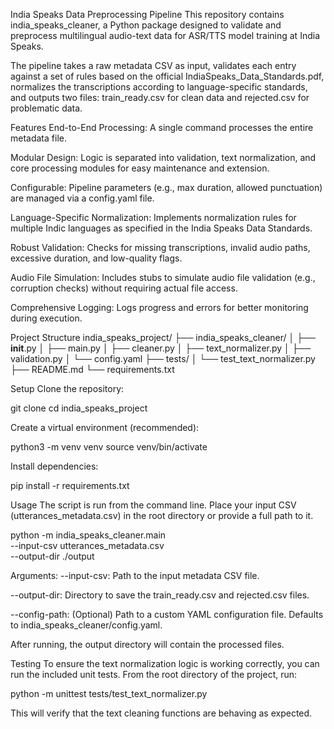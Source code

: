 India Speaks Data Preprocessing Pipeline
This repository contains india_speaks_cleaner, a Python package designed to validate and preprocess multilingual audio-text data for ASR/TTS model training at India Speaks.

The pipeline takes a raw metadata CSV as input, validates each entry against a set of rules based on the official IndiaSpeaks_Data_Standards.pdf, normalizes the transcriptions according to language-specific standards, and outputs two files: train_ready.csv for clean data and rejected.csv for problematic data.

Features
End-to-End Processing: A single command processes the entire metadata file.

Modular Design: Logic is separated into validation, text normalization, and core processing modules for easy maintenance and extension.

Configurable: Pipeline parameters (e.g., max duration, allowed punctuation) are managed via a config.yaml file.

Language-Specific Normalization: Implements normalization rules for multiple Indic languages as specified in the India Speaks Data Standards.

Robust Validation: Checks for missing transcriptions, invalid audio paths, excessive duration, and low-quality flags.

Audio File Simulation: Includes stubs to simulate audio file validation (e.g., corruption checks) without requiring actual file access.

Comprehensive Logging: Logs progress and errors for better monitoring during execution.

Project Structure
india_speaks_project/
├── india_speaks_cleaner/
│   ├── __init__.py
│   ├── main.py
│   ├── cleaner.py
│   ├── text_normalizer.py
│   ├── validation.py
│   └── config.yaml
├── tests/
│   └── test_text_normalizer.py
├── README.md
└── requirements.txt

Setup
Clone the repository:

git clone <your-repo-url>
cd india_speaks_project

Create a virtual environment (recommended):

python3 -m venv venv
source venv/bin/activate

Install dependencies:

pip install -r requirements.txt

Usage
The script is run from the command line. Place your input CSV (utterances_metadata.csv) in the root directory or provide a full path to it.

python -m india_speaks_cleaner.main \
    --input-csv utterances_metadata.csv \
    --output-dir ./output

Arguments:
--input-csv: Path to the input metadata CSV file.

--output-dir: Directory to save the train_ready.csv and rejected.csv files.

--config-path: (Optional) Path to a custom YAML configuration file. Defaults to india_speaks_cleaner/config.yaml.

After running, the output directory will contain the processed files.

Testing
To ensure the text normalization logic is working correctly, you can run the included unit tests. From the root directory of the project, run:

python -m unittest tests/test_text_normalizer.py

This will verify that the text cleaning functions are behaving as expected.
